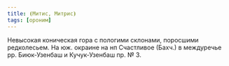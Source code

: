 ```yaml
---
title: ⦗Митис, Митрис⦘
tags: [ороним]
---
```


Невысокая коническая гора с пологими склонами, поросшими редколесьем. На юж.
окраине на нп Счастливое (Бахч.) в междуречье рр. Биюк-Узенбаш и Кучук-Узенбаш
пр. № 3.
